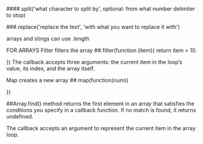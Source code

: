 ####.split('what character to split by', optional: from what number delimiter to stop)

###.replace('replace the text', 'with what you want to replace it with')

arrays and stings can use .length

FOR ARRAYS
Filter filters the array
##.filter(function (item){
    return item > 10. 

})
The callback accepts three arguments: the current item in the loop’s value, its index, and the array itself.

Map creates a new array
##.map(function(num){


})

##Array.find() method returns the first element in an array that satisfies the conditions you specify in a callback function. If no match is found, it returns undefined.

The callback accepts an argument to represent the current item in the array loop.
